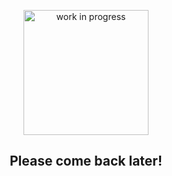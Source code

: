  <p align="center">
  <img width="200" src="https://cdn-icons-png.flaticon.com/512/5578/5578703.png" alt="work in progress">
</p>

## <p align="center">Please come back later!<p>